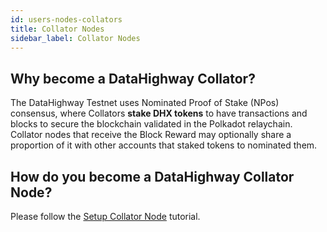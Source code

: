 ```yaml
---
id: users-nodes-collators
title: Collator Nodes
sidebar_label: Collator Nodes
---
```


## Why become a DataHighway Collator?

The DataHighway Testnet uses Nominated Proof of Stake (NPos) consensus, where Collators **stake DHX tokens** to have transactions and blocks to secure the blockchain validated in the Polkadot relaychain. Collator nodes that receive the Block Reward may optionally share a proportion of it with other accounts that staked tokens to nominated them.


## How do you become a DataHighway Collator Node?

Please follow the <a href="../tutorials/tutorials-nodes-Collator-setup" class="pretty-link pretty-link-colored">Setup Collator Node</a> tutorial.
